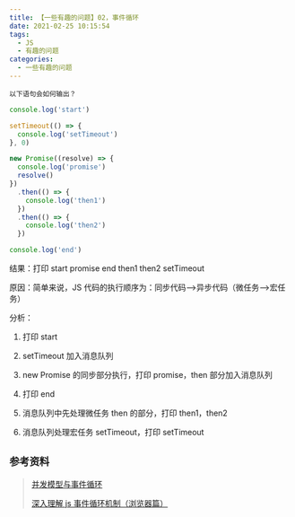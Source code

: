 ```yaml
---
title: 【一些有趣的问题】02，事件循环
date: 2021-02-25 10:15:54
tags:
  - JS
  - 有趣的问题
categories:
  - 一些有趣的问题
---
```


`以下语句会如何输出？`
```javascript
console.log('start')

setTimeout(() => {
  console.log('setTimeout')
}, 0)

new Promise((resolve) => {
  console.log('promise')
  resolve()
})
  .then(() => {
    console.log('then1')
  })
  .then(() => {
    console.log('then2')
  })

console.log('end')
```

结果：打印 start promise end then1 then2 setTimeout

原因：简单来说，JS 代码的执行顺序为：同步代码-->异步代码（微任务-->宏任务）

分析：

1. 打印 start

2. setTimeout 加入消息队列

3. new Promise 的同步部分执行，打印 promise，then 部分加入消息队列

4. 打印 end

5. 消息队列中先处理微任务 then 的部分，打印 then1，then2

6. 消息队列处理宏任务 setTimeout，打印 setTimeout

## `参考资料`
> [并发模型与事件循环](https://developer.mozilla.org/zh-CN/docs/Web/JavaScript/EventLoop)
>
> [深入理解 js 事件循环机制（浏览器篇）](http://lynnelv.github.io/js-event-loop-browser)
